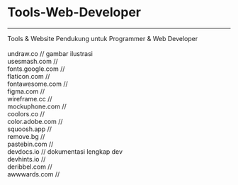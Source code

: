 # Tools-Web-Developer
---------------------
Tools & Website Pendukung untuk Programmer & Web Developer <br><br>
undraw.co // gambar ilustrasi <br>
usesmash.com // <br>
fonts.google.com // <br>
flaticon.com // <br>
fontawesome.com // <br>
figma.com // <br>
wireframe.cc // <br>
mockuphone.com // <br>
coolors.co // <br>
color.adobe.com // <br>
squoosh.app // <br>
remove.bg // <br>
pastebin.com // <br> 
devdocs.io // dokumentasi lengkap dev <br>
devhints.io // <br>
deribbel.com //  <br>
awwwards.com // <br>
